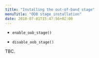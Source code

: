 ```yaml
---
title: "Installing the out-of-band stage"
menuTitle: "OOB stage installation"
date: 2018-07-01T15:47:56+02:00
---
```


- `enable_oob_stage()`

- `disable_oob_stage()`

TBC.
